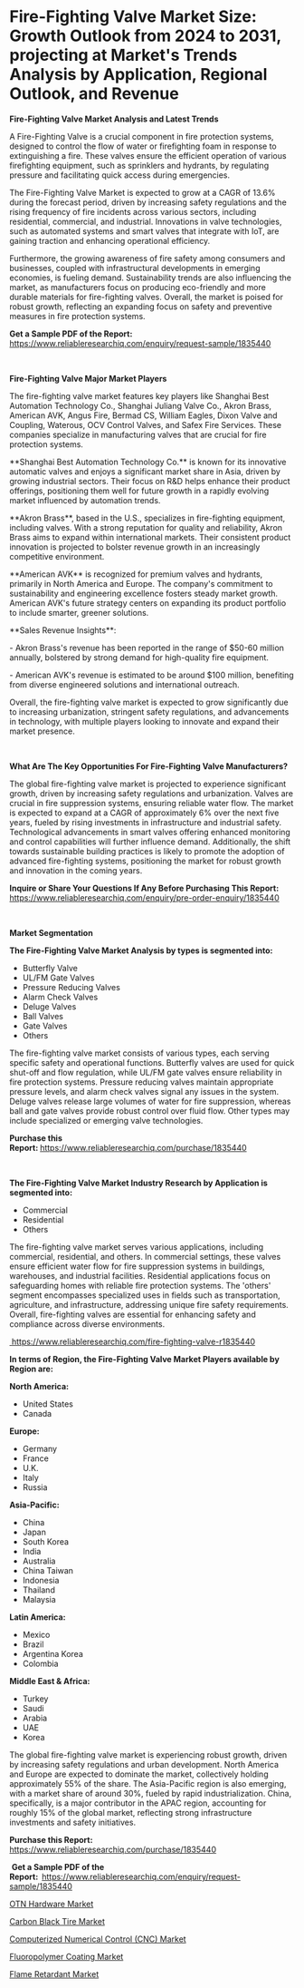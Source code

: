 <p><h1>Fire-Fighting Valve Market Size: Growth Outlook from 2024 to 2031, projecting at Market's Trends Analysis by Application, Regional Outlook, and Revenue</h1></p><p><strong>Fire-Fighting Valve Market Analysis and Latest Trends</strong></p>
<p><p>A Fire-Fighting Valve is a crucial component in fire protection systems, designed to control the flow of water or firefighting foam in response to extinguishing a fire. These valves ensure the efficient operation of various firefighting equipment, such as sprinklers and hydrants, by regulating pressure and facilitating quick access during emergencies. </p><p>The Fire-Fighting Valve Market is expected to grow at a CAGR of 13.6% during the forecast period, driven by increasing safety regulations and the rising frequency of fire incidents across various sectors, including residential, commercial, and industrial. Innovations in valve technologies, such as automated systems and smart valves that integrate with IoT, are gaining traction and enhancing operational efficiency. </p><p>Furthermore, the growing awareness of fire safety among consumers and businesses, coupled with infrastructural developments in emerging economies, is fueling demand. Sustainability trends are also influencing the market, as manufacturers focus on producing eco-friendly and more durable materials for fire-fighting valves. Overall, the market is poised for robust growth, reflecting an expanding focus on safety and preventive measures in fire protection systems.</p></p>
<p><strong>Get a Sample PDF of the Report:&nbsp;</strong> <a href="https://www.reliableresearchiq.com/enquiry/request-sample/1835440?utm_campaign=1137&utm_medium=2&utm_source=Github&utm_content=ia&utm_term=16102024&utm_id=fire-fighting-valve">https://www.reliableresearchiq.com/enquiry/request-sample/1835440</a></p>
<p>&nbsp;</p>
<p><strong>Fire-Fighting Valve Major Market Players</strong></p>
<p><p>The fire-fighting valve market features key players like Shanghai Best Automation Technology Co., Shanghai Juliang Valve Co., Akron Brass, American AVK, Angus Fire, Bermad CS, William Eagles, Dixon Valve and Coupling, Waterous, OCV Control Valves, and Safex Fire Services. These companies specialize in manufacturing valves that are crucial for fire protection systems.</p><p>**Shanghai Best Automation Technology Co.** is known for its innovative automatic valves and enjoys a significant market share in Asia, driven by growing industrial sectors. Their focus on R&D helps enhance their product offerings, positioning them well for future growth in a rapidly evolving market influenced by automation trends.</p><p>**Akron Brass**, based in the U.S., specializes in fire-fighting equipment, including valves. With a strong reputation for quality and reliability, Akron Brass aims to expand within international markets. Their consistent product innovation is projected to bolster revenue growth in an increasingly competitive environment.</p><p>**American AVK** is recognized for premium valves and hydrants, primarily in North America and Europe. The company's commitment to sustainability and engineering excellence fosters steady market growth. American AVK's future strategy centers on expanding its product portfolio to include smarter, greener solutions.</p><p>**Sales Revenue Insights**: </p><p>- Akron Brass's revenue has been reported in the range of $50-60 million annually, bolstered by strong demand for high-quality fire equipment.</p><p>- American AVK's revenue is estimated to be around $100 million, benefiting from diverse engineered solutions and international outreach.</p><p>Overall, the fire-fighting valve market is expected to grow significantly due to increasing urbanization, stringent safety regulations, and advancements in technology, with multiple players looking to innovate and expand their market presence.</p></p>
<p>&nbsp;</p>
<p><strong>What Are The Key Opportunities For Fire-Fighting Valve Manufacturers?</strong></p>
<p><p>The global fire-fighting valve market is projected to experience significant growth, driven by increasing safety regulations and urbanization. Valves are crucial in fire suppression systems, ensuring reliable water flow. The market is expected to expand at a CAGR of approximately 6% over the next five years, fueled by rising investments in infrastructure and industrial safety. Technological advancements in smart valves offering enhanced monitoring and control capabilities will further influence demand. Additionally, the shift towards sustainable building practices is likely to promote the adoption of advanced fire-fighting systems, positioning the market for robust growth and innovation in the coming years.</p></p>
<p><strong>Inquire or Share Your Questions If Any Before Purchasing This Report:</strong> <a href="https://www.reliableresearchiq.com/enquiry/pre-order-enquiry/1835440?utm_campaign=1137&utm_medium=2&utm_source=Github&utm_content=ia&utm_term=16102024&utm_id=fire-fighting-valve">https://www.reliableresearchiq.com/enquiry/pre-order-enquiry/1835440</a></p>
<p>&nbsp;</p>
<p><strong>Market Segmentation</strong></p>
<p><strong>The Fire-Fighting Valve Market Analysis by types is segmented into:</strong></p>
<p><ul><li>Butterfly Valve</li><li>UL/FM Gate Valves</li><li>Pressure Reducing Valves</li><li>Alarm Check Valves</li><li>Deluge Valves</li><li>Ball Valves</li><li>Gate Valves</li><li>Others</li></ul></p>
<p><p>The fire-fighting valve market consists of various types, each serving specific safety and operational functions. Butterfly valves are used for quick shut-off and flow regulation, while UL/FM gate valves ensure reliability in fire protection systems. Pressure reducing valves maintain appropriate pressure levels, and alarm check valves signal any issues in the system. Deluge valves release large volumes of water for fire suppression, whereas ball and gate valves provide robust control over fluid flow. Other types may include specialized or emerging valve technologies.</p></p>
<p><strong>Purchase this Report:&nbsp;</strong><a href="https://www.reliableresearchiq.com/purchase/1835440?utm_campaign=1137&utm_medium=2&utm_source=Github&utm_content=ia&utm_term=16102024&utm_id=fire-fighting-valve">https://www.reliableresearchiq.com/purchase/1835440</a></p>
<p>&nbsp;</p>
<p><strong>The Fire-Fighting Valve Market Industry Research by Application is segmented into:</strong></p>
<p><ul><li>Commercial</li><li>Residential</li><li>Others</li></ul></p>
<p><p>The fire-fighting valve market serves various applications, including commercial, residential, and others. In commercial settings, these valves ensure efficient water flow for fire suppression systems in buildings, warehouses, and industrial facilities. Residential applications focus on safeguarding homes with reliable fire protection systems. The 'others' segment encompasses specialized uses in fields such as transportation, agriculture, and infrastructure, addressing unique fire safety requirements. Overall, fire-fighting valves are essential for enhancing safety and compliance across diverse environments.</p></p>
<p><a href="https://www.reliableresearchiq.com/fire-fighting-valve-r1835440?utm_campaign=1137&utm_medium=2&utm_source=Github&utm_content=ia&utm_term=16102024&utm_id=fire-fighting-valve">&nbsp;https://www.reliableresearchiq.com/fire-fighting-valve-r1835440</a></p>
<p><strong>In terms of Region, the Fire-Fighting Valve Market Players available by Region are:</strong></p>
<p>
    <p> <strong> North America: </strong>
        <ul>
            <li>United States</li>
            <li>Canada</li>
        </ul>
        </p> 
    <p> <strong> Europe: </strong>
        <ul>
            <li>Germany</li>
            <li>France</li>
            <li>U.K.</li>
            <li>Italy</li>
            <li>Russia</li>
        </ul>
        </p> 
    <p> <strong> Asia-Pacific: </strong>
        <ul>
            <li>China</li>
            <li>Japan</li>
            <li>South Korea</li>
            <li>India</li>
            <li>Australia</li>
            <li>China Taiwan</li>
            <li>Indonesia</li>
            <li>Thailand</li>
            <li>Malaysia</li>
        </ul>
        </p> 
    <p> <strong> Latin America: </strong>
        <ul>
            <li>Mexico</li>
            <li>Brazil</li>
            <li>Argentina Korea</li>
            <li>Colombia</li>
        </ul>
        </p> 
    <p> <strong> Middle East & Africa: </strong>
        <ul>
            <li>Turkey</li>
            <li>Saudi</li>
            <li>Arabia</li>
            <li>UAE</li>
            <li>Korea</li>
        </ul>
    </p>
    </p>
<p><p>The global fire-fighting valve market is experiencing robust growth, driven by increasing safety regulations and urban development. North America and Europe are expected to dominate the market, collectively holding approximately 55% of the share. The Asia-Pacific region is also emerging, with a market share of around 30%, fueled by rapid industrialization. China, specifically, is a major contributor in the APAC region, accounting for roughly 15% of the global market, reflecting strong infrastructure investments and safety initiatives.</p></p>
<p><strong>Purchase this Report: </strong><a href="https://www.reliableresearchiq.com/purchase/1835440?utm_campaign=1137&utm_medium=2&utm_source=Github&utm_content=ia&utm_term=16102024&utm_id=fire-fighting-valve">https://www.reliableresearchiq.com/purchase/1835440</a></p>
<p>&nbsp;<strong>Get a Sample PDF of the Report:&nbsp;&nbsp;</strong><a href="https://www.reliableresearchiq.com/enquiry/request-sample/1835440?utm_campaign=1137&utm_medium=2&utm_source=Github&utm_content=ia&utm_term=16102024&utm_id=fire-fighting-valve">https://www.reliableresearchiq.com/enquiry/request-sample/1835440</a></p>
<p><strong></strong></p>
<p><p><a href="https://github.com/kyleetroxilbu/Market-Research-Report-List-1/blob/main/otn-hardware-market.md?utm_campaign=1137&utm_medium=2&utm_source=Github&utm_content=ia&utm_term=16102024&utm_id=fire-fighting-valve">OTN Hardware Market</a></p><p><a href="https://www.linkedin.com/pulse/carbon-black-tire-market-size-type-pneumatic-tyresolid-tyre-product-wclkc?utm_campaign=1137&utm_medium=2&utm_source=Github&utm_content=ia&utm_term=16102024&utm_id=fire-fighting-valve">Carbon Black Tire Market</a></p><p><a href="https://github.com/whitbyuhringenn/Market-Research-Report-List-1/blob/main/computerized-numerical-control-cnc-market.md?utm_campaign=1137&utm_medium=2&utm_source=Github&utm_content=ia&utm_term=16102024&utm_id=fire-fighting-valve">Computerized Numerical Control (CNC) Market</a></p><p><a href="https://www.linkedin.com/pulse/fluoropolymer-coating-industry-sector-new-technologies-market-impact-qnxzc?utm_campaign=1137&utm_medium=2&utm_source=Github&utm_content=ia&utm_term=16102024&utm_id=fire-fighting-valve">Fluoropolymer Coating Market</a></p><p><a href="https://www.linkedin.com/pulse/flame-retardant-market-outlook-current-assessment-future-projections-ydrlc?utm_campaign=1137&utm_medium=2&utm_source=Github&utm_content=ia&utm_term=16102024&utm_id=fire-fighting-valve">Flame Retardant Market</a></p></p>
